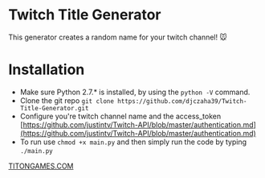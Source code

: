 Twitch Title Generator
============
This generator creates a random name for your twitch channel! :mouse:

Installation
============
* Make sure Python 2.7.* is installed, by using the `python -V` command.
* Clone the git repo `git clone https://github.com/djczaha39/Twitch-Title-Generator.git`
* Configure you're twitch channel name and the access_token [https://github.com/justintv/Twitch-API/blob/master/authentication.md](https://github.com/justintv/Twitch-API/blob/master/authentication.md)
* To run use `chmod +x main.py` and then simply run the code by typing `./main.py`

[TITONGAMES.COM](https://titongames.com)
